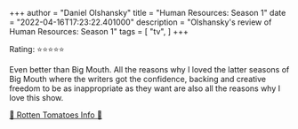 +++
author = "Daniel Olshansky"
title = "Human Resources: Season 1"
date = "2022-04-16T17:23:22.401000"
description = "Olshansky's review of Human Resources: Season 1"
tags = [
    "tv",
]
+++

Rating: ⭐⭐⭐⭐⭐

Even better than Big Mouth. All the reasons why I loved the latter seasons of Big Mouth where the writers got the confidence, backing and creative freedom to be as inappropriate as they want are also all the reasons why I love this show.

[🍅 Rotten Tomatoes Info 🍅](https://www.rottentomatoes.com//tv/human_resources/s01)